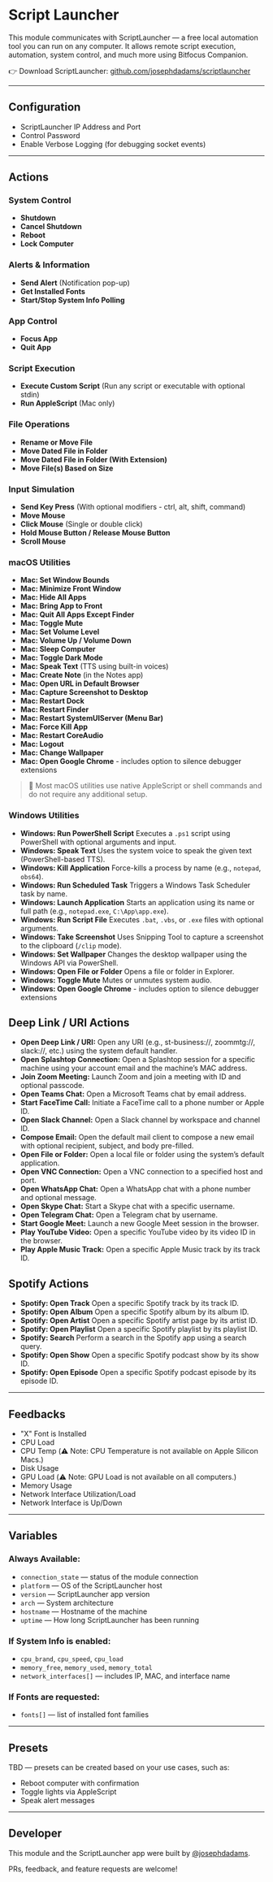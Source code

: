 # Script Launcher

This module communicates with ScriptLauncher — a free local automation tool you can run on any computer. It allows remote script execution, automation, system control, and much more using Bitfocus Companion.

👉 Download ScriptLauncher: [github.com/josephdadams/scriptlauncher](http://github.com/josephdadams/scriptlauncher)

---

## Configuration

- ScriptLauncher IP Address and Port
- Control Password
- Enable Verbose Logging (for debugging socket events)

---

## Actions

### System Control

- **Shutdown**
- **Cancel Shutdown**
- **Reboot**
- **Lock Computer**

### Alerts & Information

- **Send Alert** (Notification pop-up)
- **Get Installed Fonts**
- **Start/Stop System Info Polling**

### App Control

- **Focus App**
- **Quit App**

### Script Execution

- **Execute Custom Script** (Run any script or executable with optional stdin)
- **Run AppleScript** (Mac only)

### File Operations

- **Rename or Move File**
- **Move Dated File in Folder**
- **Move Dated File in Folder (With Extension)**
- **Move File(s) Based on Size**

### Input Simulation

- **Send Key Press** (With optional modifiers - ctrl, alt, shift, command)
- **Move Mouse**
- **Click Mouse** (Single or double click)
- **Hold Mouse Button / Release Mouse Button**
- **Scroll Mouse**

### macOS Utilities

- **Mac: Set Window Bounds**
- **Mac: Minimize Front Window**
- **Mac: Hide All Apps**
- **Mac: Bring App to Front**
- **Mac: Quit All Apps Except Finder**
- **Mac: Toggle Mute**
- **Mac: Set Volume Level**
- **Mac: Volume Up / Volume Down**
- **Mac: Sleep Computer**
- **Mac: Toggle Dark Mode**
- **Mac: Speak Text** (TTS using built-in voices)
- **Mac: Create Note** (in the Notes app)
- **Mac: Open URL in Default Browser**
- **Mac: Capture Screenshot to Desktop**
- **Mac: Restart Dock**
- **Mac: Restart Finder**
- **Mac: Restart SystemUIServer (Menu Bar)**
- **Mac: Force Kill App**
- **Mac: Restart CoreAudio**
- **Mac: Logout**
- **Mac: Change Wallpaper**
- **Mac: Open Google Chrome** - includes option to silence debugger extensions

> 🧠 Most macOS utilities use native AppleScript or shell commands and do not require any additional setup.

### Windows Utilities

- **Windows: Run PowerShell Script** Executes a `.ps1` script using PowerShell with optional arguments and input.
- **Windows: Speak Text** Uses the system voice to speak the given text (PowerShell-based TTS).
- **Windows: Kill Application** Force-kills a process by name (e.g., `notepad`, `obs64`).
- **Windows: Run Scheduled Task** Triggers a Windows Task Scheduler task by name.
- **Windows: Launch Application** Starts an application using its name or full path (e.g., `notepad.exe`, `C:\App\app.exe`).
- **Windows: Run Script File** Executes `.bat`, `.vbs`, or `.exe` files with optional arguments.
- **Windows: Take Screenshot** Uses Snipping Tool to capture a screenshot to the clipboard (`/clip` mode).
- **Windows: Set Wallpaper** Changes the desktop wallpaper using the Windows API via PowerShell.
- **Windows: Open File or Folder** Opens a file or folder in Explorer.
- **Windows: Toggle Mute** Mutes or unmutes system audio.
- **Windows: Open Google Chrome** - includes option to silence debugger extensions

## Deep Link / URI Actions

- **Open Deep Link / URI:** Open any URI (e.g., st-business://, zoommtg://, slack://, etc.) using the system default handler.
- **Open Splashtop Connection:** Open a Splashtop session for a specific machine using your account email and the machine’s MAC address.
- **Join Zoom Meeting:** Launch Zoom and join a meeting with ID and optional passcode.
- **Open Teams Chat:** Open a Microsoft Teams chat by email address.
- **Start FaceTime Call:** Initiate a FaceTime call to a phone number or Apple ID.
- **Open Slack Channel:** Open a Slack channel by workspace and channel ID.
- **Compose Email:** Open the default mail client to compose a new email with optional recipient, subject, and body pre-filled.
- **Open File or Folder:** Open a local file or folder using the system’s default application.
- **Open VNC Connection:** Open a VNC connection to a specified host and port.
- **Open WhatsApp Chat:** Open a WhatsApp chat with a phone number and optional message.
- **Open Skype Chat:** Start a Skype chat with a specific username.
- **Open Telegram Chat:** Open a Telegram chat by username.
- **Start Google Meet:** Launch a new Google Meet session in the browser.
- **Play YouTube Video:** Open a specific YouTube video by its video ID in the browser.
- **Play Apple Music Track:** Open a specific Apple Music track by its track ID.

## Spotify Actions

- **Spotify: Open Track** Open a specific Spotify track by its track ID.
- **Spotify: Open Album** Open a specific Spotify album by its album ID.
- **Spotify: Open Artist** Open a specific Spotify artist page by its artist ID.
- **Spotify: Open Playlist** Open a specific Spotify playlist by its playlist ID.
- **Spotify: Search** Perform a search in the Spotify app using a search query.
- **Spotify: Open Show** Open a specific Spotify podcast show by its show ID.
- **Spotify: Open Episode** Open a specific Spotify podcast episode by its episode ID.

---

## Feedbacks

- "X" Font is Installed
- CPU Load
- CPU Temp (⚠️ Note: CPU Temperature is not available on Apple Silicon Macs.)
- Disk Usage
- GPU Load (⚠️ Note: GPU Load is not available on all computers.)
- Memory Usage
- Network Interface Utilization/Load
- Network Interface is Up/Down

---

## Variables

### Always Available:

- `connection_state` — status of the module connection
- `platform` — OS of the ScriptLauncher host
- `version` — ScriptLauncher app version
- `arch` — System architecture
- `hostname` — Hostname of the machine
- `uptime` — How long ScriptLauncher has been running

### If System Info is enabled:

- `cpu_brand`, `cpu_speed`, `cpu_load`
- `memory_free`, `memory_used`, `memory_total`
- `network_interfaces[]` — includes IP, MAC, and interface name

### If Fonts are requested:

- `fonts[]` — list of installed font families

---

## Presets

TBD — presets can be created based on your use cases, such as:

- Reboot computer with confirmation
- Toggle lights via AppleScript
- Speak alert messages

---

## Developer

This module and the ScriptLauncher app were built by [@josephdadams](https://github.com/josephdadams).

PRs, feedback, and feature requests are welcome!
